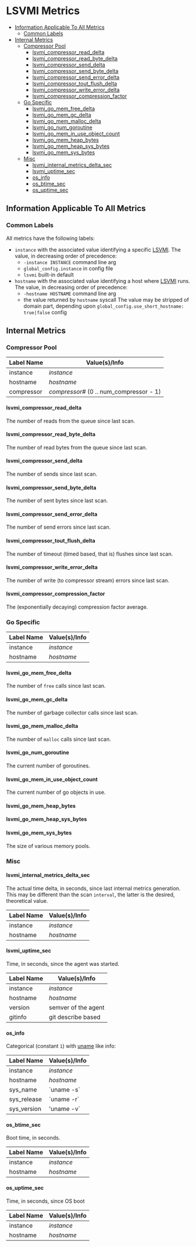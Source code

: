 # LSVMI Metrics

<!-- markdownlint-disable -->
<!-- TOC tocDepth:2..4 chapterDepth:2..6 -->

- [Information Applicable To All Metrics](#information-applicable-to-all-metrics)
  - [Common Labels](#common-labels)
- [Internal Metrics](#internal-metrics)
  - [Compressor Pool](#compressor-pool)
    - [lsvmi_compressor_read_delta](#lsvmi_compressor_read_delta)
    - [lsvmi_compressor_read_byte_delta](#lsvmi_compressor_read_byte_delta)
    - [lsvmi_compressor_send_delta](#lsvmi_compressor_send_delta)
    - [lsvmi_compressor_send_byte_delta](#lsvmi_compressor_send_byte_delta)
    - [lsvmi_compressor_send_error_delta](#lsvmi_compressor_send_error_delta)
    - [lsvmi_compressor_tout_flush_delta](#lsvmi_compressor_tout_flush_delta)
    - [lsvmi_compressor_write_error_delta](#lsvmi_compressor_write_error_delta)
    - [lsvmi_compressor_compression_factor](#lsvmi_compressor_compression_factor)
  - [Go Specific](#go-specific)
    - [lsvmi_go_mem_free_delta](#lsvmi_go_mem_free_delta)
    - [lsvmi_go_mem_gc_delta](#lsvmi_go_mem_gc_delta)
    - [lsvmi_go_mem_malloc_delta](#lsvmi_go_mem_malloc_delta)
    - [lsvmi_go_num_goroutine](#lsvmi_go_num_goroutine)
    - [lsvmi_go_mem_in_use_object_count](#lsvmi_go_mem_in_use_object_count)
    - [lsvmi_go_mem_heap_bytes](#lsvmi_go_mem_heap_bytes)
    - [lsvmi_go_mem_heap_sys_bytes](#lsvmi_go_mem_heap_sys_bytes)
    - [lsvmi_go_mem_sys_bytes](#lsvmi_go_mem_sys_bytes)
  - [Misc](#misc)
    - [lsvmi_internal_metrics_delta_sec](#lsvmi_internal_metrics_delta_sec)
    - [lsvmi_uptime_sec](#lsvmi_uptime_sec)
    - [os_info](#os_info)
    - [os_btime_sec](#os_btime_sec)
    - [os_uptime_sec](#os_uptime_sec)

<!-- /TOC -->
<!-- markdownlint-restore -->

## Information Applicable To All Metrics

### Common Labels

All metrics have the following labels:

- `instance` with the associated value identifying a specific [LSVMI](../README.md). The value, in decreasing order of precedence:
  - `-instance INSTANCE` command line arg
  - `global_config.instance` in config file
  - `lsvmi` built-in default
- `hostname` with the associated value identifying a host where [LSVMI](../README.md) runs. The value, in decreasing order of precedence:
  - `-hostname HOSTNAME` command line arg
  - the value returned by `hostname` syscall
  The value may be stripped of domain part, depending upon `global_config.use_short_hostname: true|false` config

## Internal Metrics

### Compressor Pool

  | Label Name | Value(s)/Info |
  | --- | --- |
  | instance | _instance_ |
  | hostname | _hostname_ |
  | compressor | _compressor#_ (0 .. num_compressor - 1) |

#### lsvmi_compressor_read_delta

The number of reads from the queue since last scan.

#### lsvmi_compressor_read_byte_delta

The number of read bytes from the queue since last scan.

#### lsvmi_compressor_send_delta

The number of sends since last scan.

#### lsvmi_compressor_send_byte_delta

The number of sent bytes since last scan.

#### lsvmi_compressor_send_error_delta

The number of send errors since last scan.

#### lsvmi_compressor_tout_flush_delta

The number of timeout (timed based, that is) flushes since last scan.

#### lsvmi_compressor_write_error_delta

The number of write (to compressor stream) errors since last scan.

#### lsvmi_compressor_compression_factor

The (exponentially decaying) compression factor average.

### Go Specific

  | Label Name | Value(s)/Info |
  | --- | --- |
  | instance | _instance_ |
  | hostname | _hostname_ |

#### lsvmi_go_mem_free_delta

The number of `free` calls since last scan.

#### lsvmi_go_mem_gc_delta

The number of garbage collector calls since last scan.

#### lsvmi_go_mem_malloc_delta

The number of `malloc` calls since last scan.

#### lsvmi_go_num_goroutine

The current number of goroutines.

#### lsvmi_go_mem_in_use_object_count

The current number of go objects in use.

#### lsvmi_go_mem_heap_bytes

#### lsvmi_go_mem_heap_sys_bytes

#### lsvmi_go_mem_sys_bytes

The size of various memory pools.

### Misc

#### lsvmi_internal_metrics_delta_sec

  The actual time delta, in seconds, since last internal metrics generation. This may be different than the scan `interval`, the latter is the desired, theoretical value.

  | Label Name | Value(s)/Info |
  | --- | --- |
  | instance | _instance_ |
  | hostname | _hostname_ |

#### lsvmi_uptime_sec

  Time, in seconds, since the agent was started.
  
  | Label Name | Value(s)/Info |
  | --- | --- |
  | instance | _instance_ |
  | hostname | _hostname_ |
  | version | semver of the agent |
  | gitinfo | git describe based |

#### os_info

  Categorical (constant `1`) with [uname](https://linux.die.net/man/1/uname) like info:

  | Label Name | Value(s)/Info |
  | --- | --- |
  | instance | _instance_ |
  | hostname | _hostname_ |
  | sys_name | \`uname -s\` |
  | sys_release | \`uname -r\` |
  | sys_version | \'uname -v\` |

#### os_btime_sec

  Boot time, in seconds.

  | Label Name | Value(s)/Info |
  | --- | --- |
  | instance | _instance_ |
  | hostname | _hostname_ |

#### os_uptime_sec

  Time, in seconds, since OS boot

  | Label Name | Value(s)/Info |
  | --- | --- |
  | instance | _instance_ |
  | hostname | _hostname_ |
